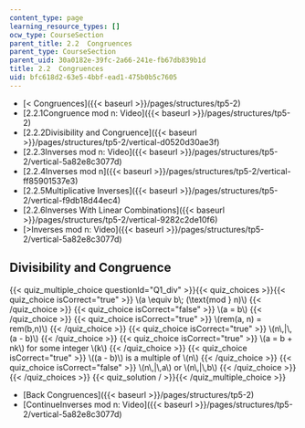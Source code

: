 ```yaml
---
content_type: page
learning_resource_types: []
ocw_type: CourseSection
parent_title: 2.2  Congruences
parent_type: CourseSection
parent_uid: 30a0182e-39fc-2a66-241e-fb67db839b1d
title: 2.2  Congruences
uid: bfc618d2-63e5-4bbf-ead1-475b0b5c7605
---
```


*   [\< Congruences]({{< baseurl >}}/pages/structures/tp5-2)
*   [2.2.1Congruence mod n: Video]({{< baseurl >}}/pages/structures/tp5-2)
*   [2.2.2Divisibility and Congruence]({{< baseurl >}}/pages/structures/tp5-2/vertical-d0520d30ae3f)
*   [2.2.3Inverses mod n: Video]({{< baseurl >}}/pages/structures/tp5-2/vertical-5a82e8c3077d)
*   [2.2.4Inverses mod n]({{< baseurl >}}/pages/structures/tp5-2/vertical-ff85901537e3)
*   [2.2.5Multiplicative Inverses]({{< baseurl >}}/pages/structures/tp5-2/vertical-f9db18d44ec4)
*   [2.2.6Inverses With Linear Combinations]({{< baseurl >}}/pages/structures/tp5-2/vertical-9282c2de10f6)
*   [\>Inverses mod n: Video]({{< baseurl >}}/pages/structures/tp5-2/vertical-5a82e8c3077d)

Divisibility and Congruence
---------------------------

  
{{< quiz_multiple_choice questionId="Q1_div" >}}{{< quiz_choices >}}{{< quiz_choice isCorrect="true" >}}&nbsp;\\(a \\equiv b\\; (\\text{mod } n)\\)&nbsp;{{< /quiz_choice >}}
{{< quiz_choice isCorrect="false" >}}&nbsp;\\(a = b\\)&nbsp;{{< /quiz_choice >}}
{{< quiz_choice isCorrect="true" >}}&nbsp;\\(rem(a, n) = rem(b,n)\\)&nbsp;{{< /quiz_choice >}}
{{< quiz_choice isCorrect="true" >}}&nbsp;\\(n\\,|\\,(a - b)\\)&nbsp;{{< /quiz_choice >}}
{{< quiz_choice isCorrect="true" >}}&nbsp;\\(a = b + nk\\) for some integer \\(k\\)&nbsp;{{< /quiz_choice >}}
{{< quiz_choice isCorrect="true" >}}&nbsp;\\((a - b)\\) is a multiple of \\(n\\)&nbsp;{{< /quiz_choice >}}
{{< quiz_choice isCorrect="false" >}}&nbsp;\\(n\\,|\\,a\\) or \\(n\\,|\\,b\\)&nbsp;{{< /quiz_choice >}}{{< /quiz_choices >}}
{{< quiz_solution / >}}{{< /quiz_multiple_choice >}}

*   [Back Congruences]({{< baseurl >}}/pages/structures/tp5-2)
*   [ContinueInverses mod n: Video]({{< baseurl >}}/pages/structures/tp5-2/vertical-5a82e8c3077d)